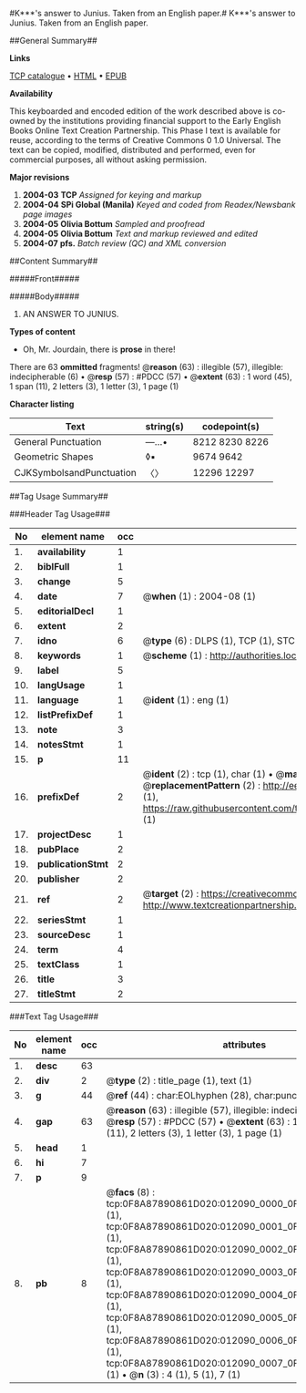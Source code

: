 #K***'s answer to Junius. Taken from an English paper.#
K***'s answer to Junius. Taken from an English paper.

##General Summary##

**Links**

[TCP catalogue](http://www.ota.ox.ac.uk/tcp/)  • 
[HTML](http://tei.it.ox.ac.uk/tcp/Texts-HTML/free/N09/N09498.html)  • 
[EPUB](http://tei.it.ox.ac.uk/tcp/Texts-EPUB/free/N09/N09498.epub)

**Availability**

This keyboarded and encoded edition of the
	       work described above is co-owned by the institutions
	       providing financial support to the Early English Books
	       Online Text Creation Partnership. This Phase I text is
	       available for reuse, according to the terms of Creative
	       Commons 0 1.0 Universal. The text can be copied,
	       modified, distributed and performed, even for
	       commercial purposes, all without asking permission.

**Major revisions**

1. __2004-03__ __TCP__ *Assigned for keying and markup*
1. __2004-04__ __SPi Global (Manila)__ *Keyed and coded from Readex/Newsbank page images*
1. __2004-05__ __Olivia Bottum__ *Sampled and proofread*
1. __2004-05__ __Olivia Bottum__ *Text and markup reviewed and edited*
1. __2004-07__ __pfs.__ *Batch review (QC) and XML conversion*

##Content Summary##

#####Front#####

#####Body#####

1. AN ANSWER TO JUNIUS.

**Types of content**

  * Oh, Mr. Jourdain, there is **prose** in there!

There are 63 **ommitted** fragments! 
 @__reason__ (63) : illegible (57), illegible: indecipherable (6)  •  @__resp__ (57) : #PDCC (57)  •  @__extent__ (63) : 1 word (45), 1 span (11), 2 letters (3), 1 letter (3), 1 page (1)

**Character listing**


|Text|string(s)|codepoint(s)|
|---|---|---|
|General Punctuation|—…•|8212 8230 8226|
|Geometric Shapes|◊▪|9674 9642|
|CJKSymbolsandPunctuation|〈〉|12296 12297|

##Tag Usage Summary##

###Header Tag Usage###

|No|element name|occ|attributes|
|---|---|---|---|
|1.|__availability__|1||
|2.|__biblFull__|1||
|3.|__change__|5||
|4.|__date__|7| @__when__ (1) : 2004-08 (1)|
|5.|__editorialDecl__|1||
|6.|__extent__|2||
|7.|__idno__|6| @__type__ (6) : DLPS (1), TCP (1), STC (1), NOTIS (1), IMAGE-SET (1), EVANS-CITATION (1)|
|8.|__keywords__|1| @__scheme__ (1) : http://authorities.loc.gov/ (1)|
|9.|__label__|5||
|10.|__langUsage__|1||
|11.|__language__|1| @__ident__ (1) : eng (1)|
|12.|__listPrefixDef__|1||
|13.|__note__|3||
|14.|__notesStmt__|1||
|15.|__p__|11||
|16.|__prefixDef__|2| @__ident__ (2) : tcp (1), char (1)  •  @__matchPattern__ (2) : ([0-9\-]+):([0-9IVX]+) (1), (.+) (1)  •  @__replacementPattern__ (2) : http://eebo.chadwyck.com/downloadtiff?vid=$1&page=$2 (1), https://raw.githubusercontent.com/textcreationpartnership/Texts/master/tcpchars.xml#$1 (1)|
|17.|__projectDesc__|1||
|18.|__pubPlace__|2||
|19.|__publicationStmt__|2||
|20.|__publisher__|2||
|21.|__ref__|2| @__target__ (2) : https://creativecommons.org/publicdomain/zero/1.0/ (1), http://www.textcreationpartnership.org/docs/. (1)|
|22.|__seriesStmt__|1||
|23.|__sourceDesc__|1||
|24.|__term__|4||
|25.|__textClass__|1||
|26.|__title__|3||
|27.|__titleStmt__|2||


###Text Tag Usage###

|No|element name|occ|attributes|
|---|---|---|---|
|1.|__desc__|63||
|2.|__div__|2| @__type__ (2) : title_page (1), text (1)|
|3.|__g__|44| @__ref__ (44) : char:EOLhyphen (28), char:punc (16)|
|4.|__gap__|63| @__reason__ (63) : illegible (57), illegible: indecipherable (6)  •  @__resp__ (57) : #PDCC (57)  •  @__extent__ (63) : 1 word (45), 1 span (11), 2 letters (3), 1 letter (3), 1 page (1)|
|5.|__head__|1||
|6.|__hi__|7||
|7.|__p__|9||
|8.|__pb__|8| @__facs__ (8) : tcp:0F8A87890861D020:012090_0000_0F89C3FAC203CAF8 (1), tcp:0F8A87890861D020:012090_0001_0F89C3FB74B9AE40 (1), tcp:0F8A87890861D020:012090_0002_0F89C3FE963351B0 (1), tcp:0F8A87890861D020:012090_0003_0F89C3FF43E17C08 (1), tcp:0F8A87890861D020:012090_0004_0F89C40018BE51F0 (1), tcp:0F8A87890861D020:012090_0005_0F89C400B418AB80 (1), tcp:0F8A87890861D020:012090_0006_0F89C402588F4310 (1), tcp:0F8A87890861D020:012090_0007_0F89C402FA4484E8 (1)  •  @__n__ (3) : 4 (1), 5 (1), 7 (1)|
